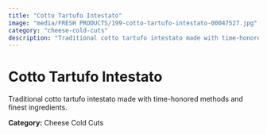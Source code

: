 ```yaml
---
title: "Cotto Tartufo Intestato"
image: "media/FRESH PRODUCTS/199-cotto-tartufo-intestato-00047527.jpg"
category: "cheese-cold-cuts"
description: "Traditional cotto tartufo intestato made with time-honored methods and finest ingredients."
---
```


# Cotto Tartufo Intestato

Traditional cotto tartufo intestato made with time-honored methods and finest ingredients.

**Category:** Cheese Cold Cuts
